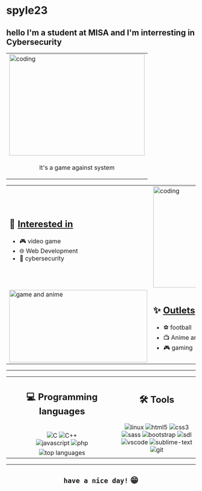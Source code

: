 # spyle23

## hello I'm a student at MISA and I'm interresting in  Cybersecurity


<table align="center">
    <tr>
        <td><img src="https://academy.avast.com/hubfs/New_Avast_Academy/Hackers/Hacker-Thumb-a1.png" alt="coding" width=360 height=270></td>
    </tr>
    <tr>
        <td><p align="center">It's a game against system</p></td>
    </tr>
</table>

<table align="center">
    <tr>
        <td>
            <h2>🔭️  <u><b>Interested in</b></u></h2>
            <ul>
                <li>🎮️ video game</li>
                <li>🌐️ Web Development</li>
                <li>🔐️ cybersecurity</li>
            </ul>
        </td>
        <td><img src="https://raw.githubusercontent.com/gist/vininjr/d29bb07bdadb41e4b0923bc8fa748b1a/raw/88f20c9d749d756be63f22b09f3c4ac570bc5101/programming.gif" alt="coding" width=360 height=270></td>
    </tr>
    <tr>
        <td><img src="https://media2.giphy.com/media/PGOfNH0KhpvZ1ssAw1/giphy.gif" alt="game and anime" width=367 height=193></td>
        <td>
            <h2>✨️ <u><b>Outlets</b></u></h2>
            <ul>
                <li>⚽️ football</li>
                <li>📺️ Anime and Manga</li>
                <li>🎮 gaming</li>
            </ul>
        </td>
    </tr>
</table>
<hr>
<table align="center">
    <tr>
        <td>
            <h2 align="center">💻️  <b>Programming languages</b></h2><br>
            <div align="center">
            <img src="https://img.shields.io/badge/c-%2300599C.svg?style=for-the-badge&logo=c&logoColor=white" alt="C">
            <img src="https://img.shields.io/badge/c++-%2300599C.svg?style=for-the-badge&logo=c%2B%2B&logoColor=white" alt="C++">
            </div><div align="center">
            <img src="https://img.shields.io/badge/javascript-%23323330.svg?style=for-the-badge&logo=javascript&logoColor=%23F7DF1E" alt="javascript">
            <img src="https://img.shields.io/badge/php-%23777BB4.svg?style=for-the-badge&logo=php&logoColor=white" alt="php">
            </div>
        </td>
        <td rowspan="2">
            <h2 align="center">🛠️ <b>Tools</b></h2><br>
            <div align="center">
            <img src="https://img.shields.io/badge/Linux-FCC624?style=for-the-badge&logo=linux&logoColor=black" alt="linux">
            <img src="https://img.shields.io/badge/html5-%23E34F26.svg?style=for-the-badge&logo=html5&logoColor=white" alt="html5">
            <img src="https://img.shields.io/badge/css3-%231572B6.svg?style=for-the-badge&logo=css3&logoColor=white" alt="css3">
            </div><div align="center">
            <img src="https://img.shields.io/badge/SASS-hotpink.svg?style=for-the-badge&logo=SASS&logoColor=white" alt="sass">
            <img src="https://img.shields.io/badge/bootstrap-%23563D7C.svg?style=for-the-badge&logo=bootstrap&logoColor=white" alt="bootstrap">
            <img src="assets/sdl.png" alt="sdl">
            </div><div align="center">
            <img src="https://img.shields.io/badge/VSCode-0078d7.svg?style=for-the-badge&logo=visual-studio-code&logoColor=white" alt="vscode">
            <img src="https://img.shields.io/badge/sublime_text-%23575757.svg?style=for-the-badge&logo=sublime-text&logoColor=important" alt="sublime-text">
            <img src="https://img.shields.io/badge/git-%23F05033.svg?style=for-the-badge&logo=git&logoColor=white" alt="git">
            </div>
        </td>
    </tr>
    <tr>
        <td align="center"><img src="https://github-readme-stats.vercel.app/api/top-langs/?username=spyle23&theme=tokyonight&layout=compact&langs_count=5" alt="top languages"></td>
    </tr>
</table>
<hr>
<h2 align="center"><code>have a nice day!</code> 😁️</h1>



